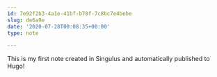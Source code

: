 ```yaml
---
id: 7e92f2b3-4a1e-41bf-b78f-7c8bc7e4bebe
slug: de6a9e
date: '2020-07-28T00:08:35+00:00'
type: note

---
```


This is my first note created in Singulus and automatically published to Hugo!
